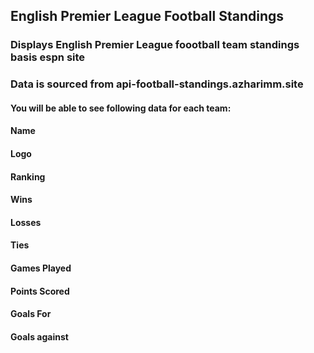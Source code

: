 ## English Premier League Football Standings

### Displays English Premier League foootball team standings basis espn site

###  Data is sourced from api-football-standings.azharimm.site

#### You will be able to see following data for each team:

#### Name
#### Logo
#### Ranking
#### Wins
#### Losses
#### Ties
#### Games Played
#### Points Scored
#### Goals For
#### Goals against
